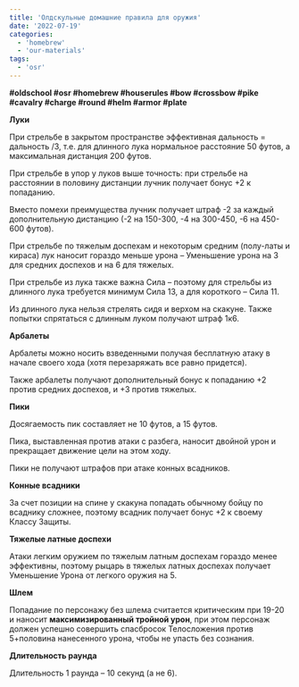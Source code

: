 ```yaml
---
title: 'Олдскульные домашние правила для оружия'
date: '2022-07-19'
categories:
  - 'homebrew'
  - 'our-materials'
tags:
  - 'osr'
---
```


**#oldschool #osr #homebrew #houserules #bow #crossbow #pike #cavalry #charge #round #helm #armor #plate**

**Луки**

При стрельбе в закрытом пространстве эффективная дальность = дальность /3, т.е. для длинного лука нормальное расстояние 50 футов, а максимальная дистанция 200 футов.

При стрельбе в упор у луков выше точность: при стрельбе на расстоянии в половину дистанции лучник получает бонус +2 к попаданию.

Вместо помехи преимущества лучник получает штраф -2 за каждый дополнительную дистанцию (-2 на 150-300, -4 на 300-450, -6 на 450-600 футов).

При стрельбе по тяжелым доспехам и некоторым средним (полу-латы и кираса) лук наносит гораздо меньше урона – Уменьшение урона на 3 для средних доспехов и на 6 для тяжелых.

При стрельбе из лука также важна Сила – поэтому для стрельбы из длинного лука требуется минимум Сила 13, а для короткого – Сила 11.

Из длинного лука нельзя стрелять сидя и верхом на скакуне. Также попытки спрятаться с длинным луком получают штраф 1к6.

**Арбалеты**

Арбалеты можно носить взведенными получая бесплатную атаку в начале своего хода (хотя перезаряжать все равно придется).

Также арбалеты получают дополнительный бонус к попаданию +2 против средних доспехов, и +3 против тяжелых.

**Пики**

Досягаемость пик составляет не 10 футов, а 15 футов.

Пика, выставленная против атаки с разбега, наносит двойной урон и прекращает движение цели на этом ходу.

Пики не получают штрафов при атаке конных всадников.

**Конные всадники**

За счет позиции на спине у скакуна попадать обычному бойцу по всаднику сложнее, поэтому всадник получает бонус +2 к своему Классу Защиты.

**Тяжелые латные доспехи**

Атаки легким оружием по тяжелым латным доспехам гораздо менее эффективны, поэтому рыцарь в тяжелых латных доспехах получает Уменьшение Урона от легкого оружия на 5.

**Шлем**

Попадание по персонажу без шлема считается критическим при 19-20 и наносит **максимизированный тройной урон**, при этом персонаж должен успешно совершить спасбросок Телосложения против 5+половина нанесенного урона, чтобы не упасть без сознания.

**Длительность раунда**

Длительность 1 раунда – 10 секунд (а не 6).
